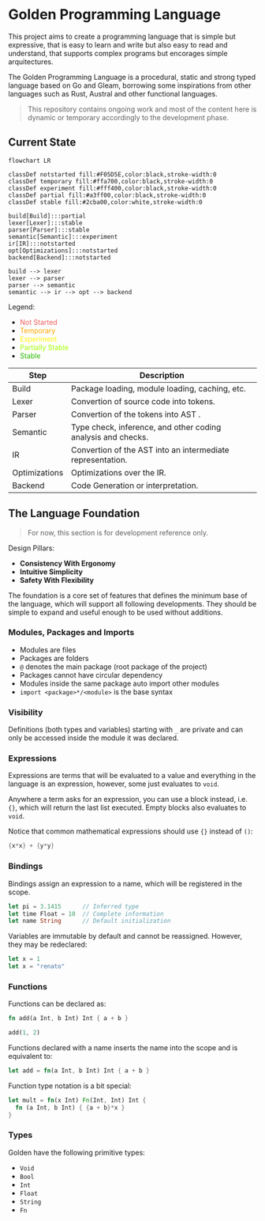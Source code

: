 # Golden Programming Language

This project aims to create a programming language that is simple but expressive, that is easy to learn and write but also easy to read and understand, that supports complex programs but encorages simple arquitectures. 

The Golden Programming Language is a procedural, static and strong typed language based on Go and Gleam, borrowing some inspirations from other languages such as Rust, Austral and other functional languages.

> This repository contains ongoing work and most of the content here is dynamic or temporary accordingly to the development phase.

## Current State

```mermaid
flowchart LR

classDef notstarted fill:#F05D5E,color:black,stroke-width:0
classDef temporary fill:#ffa700,color:black,stroke-width:0
classDef experiment fill:#fff400,color:black,stroke-width:0
classDef partial fill:#a3ff00,color:black,stroke-width:0
classDef stable fill:#2cba00,color:white,stroke-width:0

build[Build]:::partial
lexer[Lexer]:::stable
parser[Parser]:::stable
semantic[Semantic]:::experiment
ir[IR]:::notstarted
opt[Optimizations]:::notstarted
backend[Backend]:::notstarted

build --> lexer
lexer --> parser
parser --> semantic
semantic --> ir --> opt --> backend
```

Legend:

- <span style="color:#F05D5E">Not Started</span>
- <span style="color:#ffa700">Temporary</span>
- <span style="color:#fff400">Experiment</span>
- <span style="color:#a3ff00">Partially Stable</span>
- <span style="color:#2cba00">Stable</span>

| Step          | Description                                                  |
|---------------|--------------------------------------------------------------|
| Build         | Package loading, module loading, caching, etc.               |
| Lexer         | Convertion of source code into tokens.                       |
| Parser        | Convertion of the tokens into AST .                          |
| Semantic      | Type check, inference, and other coding analysis and checks. |
| IR            | Convertion of the AST into an intermediate representation.   |
| Optimizations | Optimizations over the IR.                                   |
| Backend       | Code Generation or interpretation.                           |

## The Language Foundation

> For now, this section is for development reference only.

Design Pillars:

- **Consistency With Ergonomy**
- **Intuitive Simplicity**
- **Safety With Flexibility**

The foundation is a core set of features that defines the minimum base of the language, which will support all following developments. They should be simple to expand and useful enough to be used without additions.

### Modules, Packages and Imports
  - Modules are files
  - Packages are folders
  - `@` denotes the main package (root package of the project)
  - Packages cannot have circular dependency
  - Modules inside the same package auto import other modules
  - `import <package>*/<module>` is the base syntax

### Visibility

Definitions (both types and variables) starting with `_` are private and can only be accessed inside the module it was declared. 

### Expressions

Expressions are terms that will be evaluated to a value and everything in the language is an expression, however, some just evaluates to `void`.

Anywhere a term asks for an expression, you can use a block instead, i.e. `{}`, which will return the last list executed. Empty blocks also evaluates to `void`.

Notice that common mathematical expressions should use `{}` instead of `()`:

```rust
{x*x} + {y*y}
```

### Bindings

Bindings assign an expression to a name, which will be registered in the scope.

```rust
let pi = 3.1415      // Inferred type
let time Float = 10  // Complete information
let name String      // Default initialization
```

Variables are immutable by default and cannot be reassigned. However, they may be redeclared:

```rust
let x = 1
let x = "renato"
```

### Functions

Functions can be declared as:

```rust
fn add(a Int, b Int) Int { a + b }

add(1, 2)
```

Functions declared with a name inserts the name into the scope and is equivalent to:

```rust
let add = fn(a Int, b Int) Int { a + b }
```

Function type notation is a bit special:

```rust
let mult = fn(x Int) Fn(Int, Int) Int {
  fn (a Int, b Int) { {a + b}*x }
}
```

### Types

Golden have the following primitive types:

- `Void`
- `Bool`
- `Int`
- `Float`
- `String`
- `Fn`


